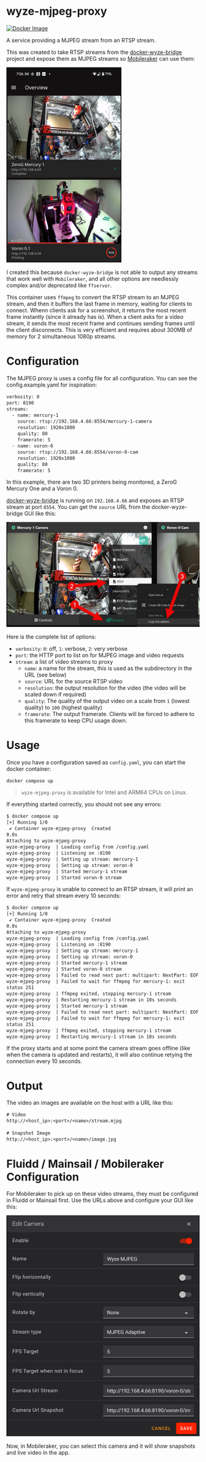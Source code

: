 # wyze-mjpeg-proxy

[![Docker Image](https://img.shields.io/docker/v/kamermans/wyze-mjpeg-proxy)](https://hub.docker.com/r/kamermans/wyze-mjpeg-proxy)

A service providing a MJPEG stream from an RTSP stream.

This was created to take RTSP streams from the [docker-wyze-bridge](https://github.com/mrlt8/docker-wyze-bridge) project and expose them as MJPEG streams so [Mobileraker](https://github.com/Clon1998/mobileraker) can use them:

<img src="images/mobileraker.png" alt="Mobileraker with Wyze Pan Cam v3" width="300"/>

I created this because `docker-wyze-bridge` is not able to output any streams that work well with `Mobileraker`, and all other options are needlessly complex and/or deprecated like `ffserver`.

This container uses `ffmpeg` to convert the RTSP stream to an MJPEG stream, and then it buffers the last frame in memory, waiting for clients to connect.  Whenn clients ask for a screenshot, it returns the most recent frame instantly (since it already has is). When a client asks for a video stream, it sends the most recent frame and continues sending frames until the client disconnects.  This is very efficient and requires about 300MB of memory for 2 simultaneous 1080p streams.

# Configuration

The MJPEG proxy is uses a config file for all configuration.  You can see the config.example.yaml for inspiration:

```
verbosity: 0
port: 8190
streams:
  - name: mercury-1
    source: rtsp://192.168.4.66:8554/mercury-1-camera
    resolution: 1920x1080
    quality: 80
    framerate: 5
  - name: voron-0
    source: rtsp://192.168.4.66:8554/voron-0-cam
    resolution: 1920x1080
    quality: 80
    framerate: 5
```

In this example, there are two 3D printers being monitored, a ZeroG Mercury One and a Voron 0.

[docker-wyze-bridge](https://github.com/mrlt8/docker-wyze-bridge) is running on `192.168.4.66` and
exposes an RTSP stream at port `8554`.  You can get the `source` URL from the docker-wyze-bridge
GUI like this:

![docker-wyze-bridge](images/getting-rtsp-stream.png)

Here is the complete list of options:
- `verbosity`: `0`: off, `1`: verbose, `2`: very verbose
- `port`: the HTTP port to list on for MJPEG image and video requests
- `stream`: a list of video streams to proxy
    - `name`: a name for the stream, this is used as the subdirectory in the URL (see below)
    - `source`: URL for the source RTSP video
    - `resolution`: the output resolution for the video (the video will be scaled down if required)
    - `quality`: The quality of the output video on a scale from `1` (lowest quality) to `100` (highest quality)
    - `framerate`: The output framerate.  Clients will be forced to adhere to this framerate to keep CPU usage down.

# Usage

Once you have a configuration saved as `config.yaml`, you can start the docker container:
```
docker compose up
```

> `wyze-mjpeg-proxy` is available for Intel and ARM64 CPUs on Linux.

If everything started correctly, you should not see any errors:
```
$ docker compose up
[+] Running 1/0
 ✔ Container wyze-mjpeg-proxy  Created                                                                                                                                      0.0s
Attaching to wyze-mjpeg-proxy
wyze-mjpeg-proxy  | Loading config from /config.yaml
wyze-mjpeg-proxy  | Listening on :8190
wyze-mjpeg-proxy  | Setting up stream: mercury-1
wyze-mjpeg-proxy  | Setting up stream: voron-0
wyze-mjpeg-proxy  | Started mercury-1 stream
wyze-mjpeg-proxy  | Started voron-0 stream
```

If `wyze-mjpeg-proxy` is unable to connect to an RTSP stream, it will print an error and
retry that stream every 10 seconds:
```
$ docker compose up
[+] Running 1/0
 ✔ Container wyze-mjpeg-proxy  Created                                                                                                                                      0.0s
Attaching to wyze-mjpeg-proxy
wyze-mjpeg-proxy  | Loading config from /config.yaml
wyze-mjpeg-proxy  | Listening on :8190
wyze-mjpeg-proxy  | Setting up stream: mercury-1
wyze-mjpeg-proxy  | Setting up stream: voron-0
wyze-mjpeg-proxy  | Started mercury-1 stream
wyze-mjpeg-proxy  | Started voron-0 stream
wyze-mjpeg-proxy  | Failed to read next part: multipart: NextPart: EOF
wyze-mjpeg-proxy  | Failed to wait for ffmpeg for mercury-1: exit status 251
wyze-mjpeg-proxy  | ffmpeg exited, stopping mercury-1 stream
wyze-mjpeg-proxy  | Restarting mercury-1 stream in 10s seconds
wyze-mjpeg-proxy  | Started mercury-1 stream
wyze-mjpeg-proxy  | Failed to read next part: multipart: NextPart: EOF
wyze-mjpeg-proxy  | Failed to wait for ffmpeg for mercury-1: exit status 251
wyze-mjpeg-proxy  | ffmpeg exited, stopping mercury-1 stream
wyze-mjpeg-proxy  | Restarting mercury-1 stream in 10s seconds
```

If the proxy starts and at some point the camera stream goes offline (like when the camera
is updated and restarts), it will also continue retying the connection every 10 seconds.

# Output

The video an images are available on the host with a URL like this:

```
# Video
http://<host_ip>:<port>/<name>/stream.mjpg

# Snapshot Image
http://<host_ip>:<port>/<name>/image.jpg
```

# Fluidd / Mainsail / Mobileraker Configuration
For Mobileraker to pick up on these video streams, they must be configured in Fluidd or Mainsail first.  Use the URLs above and configure your GUI like this:

![fluidd camera configuration](images/fluidd_config.png)

Now, in Mobileraker, you can select this camera and it will show snapshots and live video in the app.
